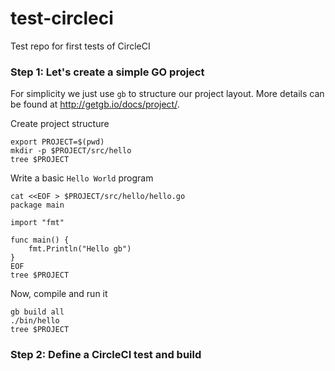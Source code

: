# test-circleci
Test repo for first tests of CircleCI


### Step 1: Let's create a simple GO project
For simplicity we just use `gb` to structure our project layout. More details can be found at http://getgb.io/docs/project/.

Create project structure
```
export PROJECT=$(pwd)
mkdir -p $PROJECT/src/hello
tree $PROJECT
```

Write a basic `Hello World` program
```
cat <<EOF > $PROJECT/src/hello/hello.go
package main
 
import "fmt"
 
func main() {
    fmt.Println("Hello gb")
}
EOF
tree $PROJECT
```

Now, compile and run it
```
gb build all
./bin/hello
tree $PROJECT
```


### Step 2: Define a CircleCI test and build

